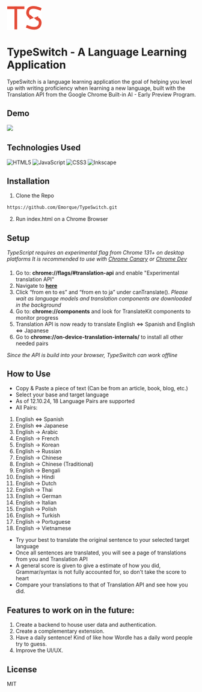 ![TypeSwitch Logo](/Logo/TypeSwitch.svg)
# TypeSwitch - A Language Learning Application

TypeSwitch is a language learning application the goal of helping you level up with writing proficiency when learning a new language, built with the Translation API from the Google Chrome Built-in AI - Early Preview Program. 

## Demo
<img src="TypeSwitch_demo.gif">

## Technologies Used
![HTML5](https://img.shields.io/badge/html5-%23E34F26.svg?style=for-the-badge&logo=html5&logoColor=white)
![JavaScript](https://img.shields.io/badge/javascript-%23323330.svg?style=for-the-badge&logo=javascript&logoColor=%23F7DF1E)
![CSS3](https://img.shields.io/badge/css3-%231572B6.svg?style=for-the-badge&logo=css3&logoColor=white)
![Inkscape](https://img.shields.io/badge/Inkscape-e0e0e0?style=for-the-badge&logo=inkscape&logoColor=080A13)

## Installation
1. Clone the Repo
```sh
https://github.com/Emorque/TypeSwitch.git
```
2. Run index.html on a Chrome Browser

## Setup
*TypeScript requires an experimental flag from Chrome 131+ on desktop platforms*
*It is recommended to use with [Chrome Canary](https://www.google.com/chrome/canary/) or [Chrome Dev](https://www.google.com/chrome/dev/?extra=devchannel)*
####
1) Go to: <strong>chrome://flags/#translation-api</strong> and enable "Experimental translation API"
2) Navigate to <strong><a href="https://translation-demo.glitch.me/" target="_blank">here</a></strong>
3) Click “from en to es” and “from en to ja” under canTranslate().
*Please wait as language models and translation components are downloaded in the background*
4) Go to: <strong>chrome://components</strong> and look for TranslateKit components to monitor progress                       
5) Translation API is now ready to translate English ⇔ Spanish and English ⇔ Japanese
6) Go to <strong>chrome://on-device-translation-internals/</strong> to install all other needed pairs

*Since the API is build into your browser, TypeSwitch can work offline*


## How to Use

- Copy & Paste a piece of text (Can be from an article, book, blog, etc.)
- Select your base and target language
- As of 12.10.24, 18 Language Pairs are supported
- All Pairs:
1. English ⇔ Spanish
2. English ⇔ Japanese
3. English → Arabic
4. English → French
5. English → Korean
6. English → Russian
7. English → Chinese
8. English → Chinese (Traditional)
9. English → Bengali
10. English → Hindi
11. English → Dutch
12. English → Thai
13. English → German
14. English → Italian
15. English → Polish
16. English → Turkish
17. English → Portuguese
18. English → Vietnamese
    </details>   
- Try your best to translate the original sentence to your selected target language
- Once all sentences are translated, you will see a page of translations from you and Translation API
- A general score is given to give a estimate of how you did, Grammar/syntax is not fully accounted for, so don't take the score to heart
- Compare your translations to that of Translation API and see how you did. 

## Features to work on in the future: 
1. Create a backend to house user data and authentication. 
2. Create a complementary extension.  
3. Have a daily sentence! Kind of like how Wordle has a daily word people try to guess. 
4. Improve the UI/UX.

## License
MIT
